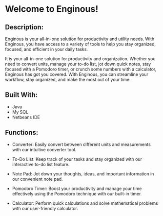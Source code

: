 
# Welcome to Enginous!


## Description:
Enginous is your all-in-one solution for productivity and utility needs. With Enginous, you have access to a variety of tools to help you stay organized, focused, and efficient in your daily tasks.

It is your all-in-one solution for productivity and organization. 
Whether you need to convert units, manage your to-do list, jot down quick notes, stay focused with a Pomodoro timer, or crunch some numbers with a calculator, Enginous has got you covered.
With Enginous, you can streamline your workflow, stay organized, and make the most out of your time. 


## Built With:
- Java
- My SQL
- Netbeans IDE

## Functions:
- Converter: Easily convert between different units and measurements with our intuitive converter tool.

- To-Do List: Keep track of your tasks and stay organized with our interactive to-do list feature.

- Note Pad: Jot down your thoughts, ideas, and important information in our convenient note pad.

- Pomodoro Timer: Boost your productivity and manage your time effectively using the Pomodoro technique with our built-in timer.

- Calculator: Perform quick calculations and solve mathematical problems with our user-friendly calculator.



